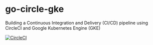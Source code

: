 # go-circle-gke
Building a Continuous Integration and Delivery (CI/CD) pipeline using CircleCI and Google Kubernetes Engine (GKE)

[![CircleCI](https://circleci.com/gh/bcmmbaga/go-circle-gke.svg?style=svg)](https://circleci.com/gh/bcmmbaga/go-circle-gke)